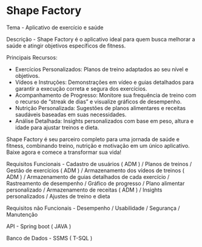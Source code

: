 # Shape Factory

Tema - Aplicativo de exercício e saúde

Descrição - Shape Factory é o aplicativo ideal para quem busca melhorar a saúde e atingir objetivos específicos de fitness.

Principais Recursos:

* Exercícios Personalizados: Planos de treino adaptados ao seu nível e objetivos.
* Vídeos e Instruções: Demonstrações em vídeo e guias detalhados para garantir a execução correta e segura dos exercícios.
* Acompanhamento de Progresso: Monitore sua frequência de treino com o recurso de “streak de dias” e visualize gráficos de desempenho.
* Nutrição Personalizada: Sugestões de planos alimentares e receitas saudáveis baseadas em suas necessidades.
* Análise Detalhada: Insights personalizados com base em peso, altura e idade para ajustar treinos e dieta.

Shape Factory é seu parceiro completo para uma jornada de saúde e fitness, combinando treino, nutrição e motivação em um único aplicativo. Baixe agora e comece a transformar sua vida!

Requisitos Funcionais - Cadastro de usuários ( ADM ) / Planos de treinos / Gestão de exercícios ( ADM ) / Armazenamento dos vídeos de treinos ( ADM ) / Armazenamento de guias detalhados de cada exercício / Rastreamento de desempenho / Gráfico de progresso / Plano alimentar personalizado / Armazenamento de receitas ( ADM ) / Insights personalizados / Ajustes de treino e dieta

Requisitos não Funcionais - Desempenho / Usabilidade / Segurança / Manutenção

API - Spring boot ( JAVA )

Banco de Dados - SSMS ( T-SQL )

